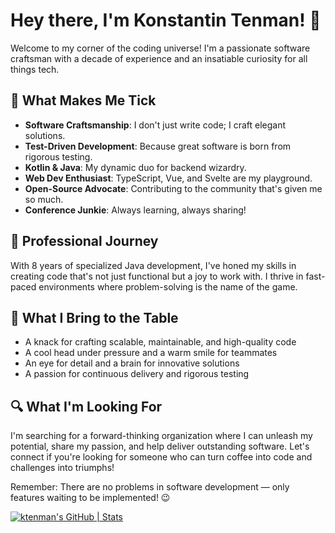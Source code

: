 # Hey there, I'm Konstantin Tenman! 👋

Welcome to my corner of the coding universe! I'm a passionate software craftsman with a decade of experience and an insatiable curiosity for all things tech. 

## 🚀 What Makes Me Tick

- **Software Craftsmanship**: I don't just write code; I craft elegant solutions.
- **Test-Driven Development**: Because great software is born from rigorous testing.
- **Kotlin & Java**: My dynamic duo for backend wizardry.
- **Web Dev Enthusiast**: TypeScript, Vue, and Svelte are my playground.
- **Open-Source Advocate**: Contributing to the community that's given me so much.
- **Conference Junkie**: Always learning, always sharing!

## 💼 Professional Journey

With 8 years of specialized Java development, I've honed my skills in creating code that's not just functional but a joy to work with. I thrive in fast-paced environments where problem-solving is the name of the game.

## 🌟 What I Bring to the Table

- A knack for crafting scalable, maintainable, and high-quality code
- A cool head under pressure and a warm smile for teammates
- An eye for detail and a brain for innovative solutions
- A passion for continuous delivery and rigorous testing

## 🔍 What I'm Looking For

I'm searching for a forward-thinking organization where I can unleash my potential, share my passion, and help deliver outstanding software. Let's connect if you're looking for someone who can turn coffee into code and challenges into triumphs!

Remember: There are no problems in software development — only features waiting to be implemented! 😉


[![ktenman's GitHub | Stats](https://stats.quine.sh/ktenman/github?theme=dark)](https://quine.sh?utm_source=widgets&utm_campaign=ktenman)
